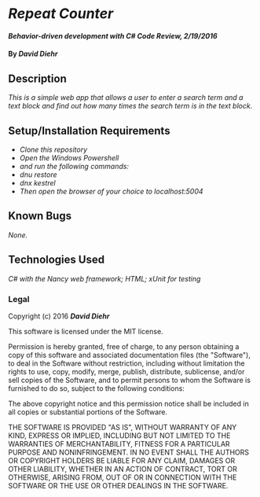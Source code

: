 # _Repeat Counter_

#### _Behavior-driven development with C# Code Review, 2/19/2016_

#### By _**David Diehr**_

## Description

_This is a simple web app that allows a user to enter a search term and a text block and find out how many times the search term is in the text block._

## Setup/Installation Requirements

* _Clone this repository_
* _Open the Windows Powershell_
* _and run the following commands:_
* _dnu restore_
* _dnx kestrel_
* _Then open the browser of your choice to localhost:5004_


## Known Bugs

_None._


## Technologies Used

_C# with the Nancy web framework; HTML; xUnit for testing_

### Legal

Copyright (c) 2016 **_David Diehr_**

This software is licensed under the MIT license.

Permission is hereby granted, free of charge, to any person obtaining a copy
of this software and associated documentation files (the "Software"), to deal
in the Software without restriction, including without limitation the rights
to use, copy, modify, merge, publish, distribute, sublicense, and/or sell
copies of the Software, and to permit persons to whom the Software is
furnished to do so, subject to the following conditions:

The above copyright notice and this permission notice shall be included in
all copies or substantial portions of the Software.

THE SOFTWARE IS PROVIDED "AS IS", WITHOUT WARRANTY OF ANY KIND, EXPRESS OR
IMPLIED, INCLUDING BUT NOT LIMITED TO THE WARRANTIES OF MERCHANTABILITY,
FITNESS FOR A PARTICULAR PURPOSE AND NONINFRINGEMENT. IN NO EVENT SHALL THE
AUTHORS OR COPYRIGHT HOLDERS BE LIABLE FOR ANY CLAIM, DAMAGES OR OTHER
LIABILITY, WHETHER IN AN ACTION OF CONTRACT, TORT OR OTHERWISE, ARISING FROM,
OUT OF OR IN CONNECTION WITH THE SOFTWARE OR THE USE OR OTHER DEALINGS IN
THE SOFTWARE.
